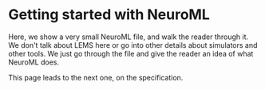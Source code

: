# Getting started with NeuroML

Here, we show a very small NeuroML file, and walk the reader through it.
We don't talk about LEMS here or go into other details about simulators and other tools.
We just go through the file and give the reader an idea of what NeuroML does.

This page leads to the next one, on the specification.
